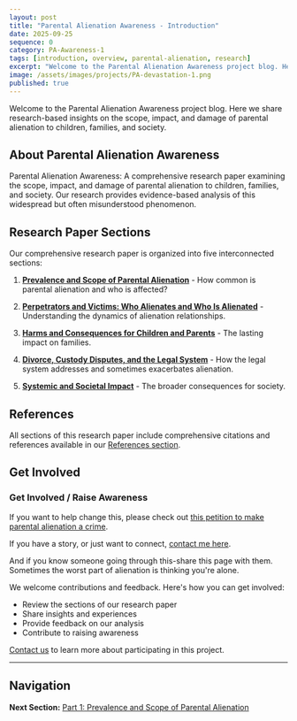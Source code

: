 ```yaml
---
layout: post
title: "Parental Alienation Awareness - Introduction"
date: 2025-09-25
sequence: 0
category: PA-Awareness-1
tags: [introduction, overview, parental-alienation, research]
excerpt: "Welcome to the Parental Alienation Awareness project blog. Here we share research-based insights on the scope, impact, and damage of parental alienation to children, families, and society."
image: /assets/images/projects/PA-devastation-1.png
published: true
---
```


Welcome to the Parental Alienation Awareness project blog. Here we share research-based insights on the scope, impact, and damage of parental alienation to children, families, and society.

<!--more-->

## About Parental Alienation Awareness

Parental Alienation Awareness: A comprehensive research paper examining the scope, impact, and damage of parental alienation to children, families, and society. Our research provides evidence-based analysis of this widespread but often misunderstood phenomenon.

## Research Paper Sections

Our comprehensive research paper is organized into five interconnected sections:

1. **[Prevalence and Scope of Parental Alienation](/projects/PA-Awareness-1/2025/09/25/parental-alienation-awareness-part-1/)** - How common is parental alienation and who is affected?

2. **[Perpetrators and Victims: Who Alienates and Who Is Alienated](/projects/PA-Awareness-1/2025/09/25/parental-alienation-awareness-part-2/)** - Understanding the dynamics of alienation relationships.

3. **[Harms and Consequences for Children and Parents](/projects/PA-Awareness-1/2025/09/25/parental-alienation-awareness-part-3/)** - The lasting impact on families.

4. **[Divorce, Custody Disputes, and the Legal System](/projects/PA-Awareness-1/2025/09/25/parental-alienation-awareness-part-4/)** - How the legal system addresses and sometimes exacerbates alienation.

5. **[Systemic and Societal Impact](/projects/PA-Awareness-1/2025/09/25/parental-alienation-awareness-part-5/)** - The broader consequences for society.

## References

All sections of this research paper include comprehensive citations and references available in our [References section](/projects/PA-Awareness-1/2025/09/25/parental-alienation-awareness-references/).

## Get Involved

### **Get Involved / Raise Awareness**

If you want to help change this, please check out [this petition to make parental alienation a crime](https://www.change.org/p/make-parental-alienation-a-crime).

If you have a story, or just want to connect, [contact me here](/contact).

And if you know someone going through this-share this page with them. Sometimes the worst part of alienation is thinking you're alone.

We welcome contributions and feedback. Here's how you can get involved:

- Review the sections of our research paper
- Share insights and experiences
- Provide feedback on our analysis
- Contribute to raising awareness

[Contact us](/contact) to learn more about participating in this project.

---

## Navigation

**Next Section:** [Part 1: Prevalence and Scope of Parental Alienation](/projects/PA-Awareness-1/2025/09/25/parental-alienation-awareness-part-1/)
